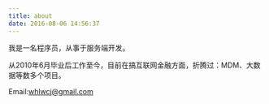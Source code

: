 ```yaml
---
title: about
date: 2016-08-06 14:56:37
---
```



我是一名程序员，从事于服务端开发。

从2010年6月毕业后工作至今，目前在搞互联网金融方面，折腾过：MDM、大数据等数多个项目。

Email:whlwcj@gmail.com
